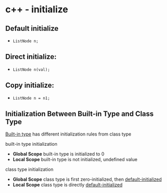 # c++ - initialize

## Default initialize

- `ListNode n;`

## Direct initialize:

- `ListNode n(val);`

## Copy initialize:

- `ListNode n = n1;`

## Initialization Between Built-in Type and Class Type

[Built-in type](c++-built-in-type.md) has different initialization rules from class type

built-in type initialization

- **Global Scope** built-in type is initialized to 0
- **Local Scope** built-in type is not initialized, undefined value

class type initialization

- **Global Scope** class type is first zero-initialized, then [default-initialized](#default-initialize)
- **Local Scope** class type is directly [default-initialized](#default-initialize)


